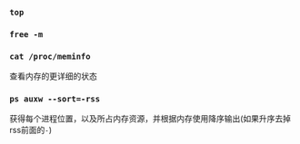 ### `top`

### `free -m`

### `cat /proc/meminfo`
查看内存的更详细的状态

### `ps auxw --sort=-rss`
获得每个进程位置，以及所占内存资源，并根据内存使用降序输出(如果升序去掉rss前面的`-`)

